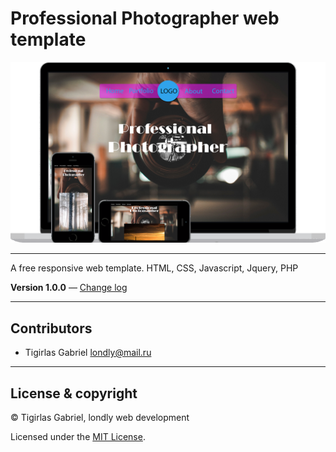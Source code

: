 # Professional Photographer web template

![alt text](wordphotography.png)

---

A free responsive web template. HTML, CSS, Javascript, Jquery, PHP

**Version 1.0.0** — [Change log](CHANGELOG.md)

---

## Contributors

- Tigirlas Gabriel <londly@mail.ru>

---

## License & copyright

© Tigirlas Gabriel, londly web development

Licensed under the [MIT License](LICENSE).
